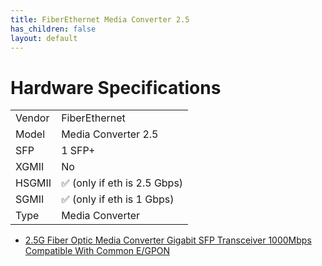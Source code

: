 ```yaml
---
title: FiberEthernet Media Converter 2.5 
has_children: false
layout: default
---
```


# Hardware Specifications

|        |                              |
| ------ | ---------------------------- |
| Vendor | FiberEthernet                |
| Model  | Media Converter 2.5          |
| SFP    | 1 SFP+                       |
| XGMII  | No                           |
| HSGMII | ✅ (only if eth is 2.5 Gbps) |
| SGMII  | ✅ (only if eth is 1 Gbps)   |
| Type   | Media Converter              |

- [2.5G Fiber Optic Media Converter Gigabit SFP Transceiver 1000Mbps Compatible With Common E/GPON](aliexpress.com/item/1005004340369253.html)
